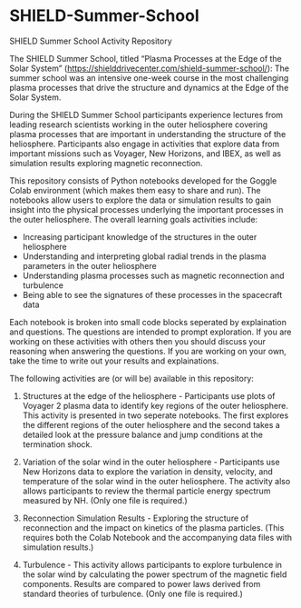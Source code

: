 # SHIELD-Summer-School
SHIELD Summer School Activity Repository 

The SHIELD Summer School, titled “Plasma Processes at the Edge of the Solar System” (https://shielddrivecenter.com/shield-summer-school/): The summer school was an intensive one-week course in the most challenging plasma processes that drive the structure and dynamics at the Edge of the Solar System.

During the SHIELD Summer School participants experience lectures from leading research scientists working in the outer heliosphere covering plasma processes that are important in understanding the structure of the heliosphere.  Participants also engage in activities that explore data from important missions such as  Voyager, New Horizons, and IBEX, as well as simulation results exploring magnetic reconnection. 

This repository consists of Python notebooks developed for the Goggle Colab environment (which makes them easy to share and run). The notebooks allow users to explore the data or simulation results to gain insight into the physical processes underlying the important processes in the outer heliosphere. 
The overall learning goals activities include:
  - Increasing participant knowledge of the structures in the outer heliosphere
  - Understanding and interpreting global radial trends in the plasma parameters in the outer heliosphere
  - Understanding plasma processes such as magnetic reconnection and turbulence 
  - Being able to see the signatures of these processes in the spacecraft data

Each notebook is broken into small code blocks seperated by explaination and questions.  The questions are intended to prompt exploration.  If you are working on these activities with others then you should discuss your reasoning when answering the questions. If you are working on your own, take the time to write out your results and explainations. 

The following activities are (or will be) available in this repository:
  1) Structures at the edge of the heliosphere - Participants use plots of Voyager 2 plasma data to identify key regions of the outer heliosphere. This activity is presented in two seperate notebooks. The first explores the different regions of the outer heliosphere and the second takes a detailed look at the pressure balance and jump conditions at the termination shock.

  2) Variation of the solar wind in the outer heliosphere - Participants use New Horizons data to explore the variation in density, velocity, and temperature of the solar wind in the outer heliosphere. The activity also allows participants to review the thermal particle energy spectrum measured by NH. (Only one file is required.)

  3) Reconnection Simulation Results - Exploring the structure of reconnection and the impact on kinetics of the plasma particles. (This requires both the Colab Notebook and the accompanying data files with simulation results.) 

4) Turbulence - This activity allows participants to explore turbulence in the solar wind by calculating the power spectrum of the magnetic field components. Results are compared to power laws derived from standard theories of turbulence.  (Only one file is required.)

